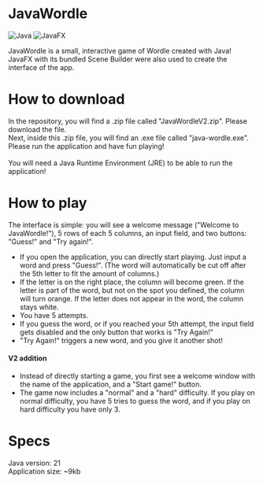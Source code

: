# JavaWordle
![Java](https://img.shields.io/badge/java-%23ED8B00.svg?style=for-the-badge&logo=openjdk&logoColor=white) ![JavaFX](https://img.shields.io/badge/javafx-%23FF0000.svg?style=for-the-badge&logo=javafx&logoColor=white)

JavaWordle is a small, interactive game of Wordle created with Java!<br>
JavaFX with its bundled Scene Builder were also used to create the interface of the app.

# How to download
In the repository, you will find a .zip file called "JavaWordleV2.zip". Please download the file.<br>
Next, inside this .zip file, you will find an .exe file called "java-wordle.exe". Please run the application and have fun playing!<br>
<br>
You will need a Java Runtime Environment (JRE) to be able to run the application!

# How to play
The interface is simple: you will see a welcome message ("Welcome to JavaWordle!"), 5 rows of each 5 columns, an input field, and two buttons: "Guess!" and "Try again!".
- If you open the application, you can directly start playing. Just input a word and press "Guess!". (The word will automatically be cut off after the 5th letter to fit the amount of columns.)
- If the letter is on the right place, the column will become green. If the letter is part of the word, but not on the spot you defined, the column will turn orange. If the letter does not appear in the word, the column stays white.
- You have 5 attempts.
- If you guess the word, or if you reached your 5th attempt, the input field gets disabled and the only button that works is "Try Again!"
- "Try Again!" triggers a new word, and you give it another shot!<br>

#### V2 addition
- Instead of directly starting a game, you first see a welcome window with the name of the application, and a "Start game!" button.
- The game now includes a "normal" and a "hard" difficulty. If you play on normal difficulty, you have 5 tries to guess the word, and if you play on hard difficulty you have only 3.

# Specs
Java version: 21<br>
Application size: ~9kb
